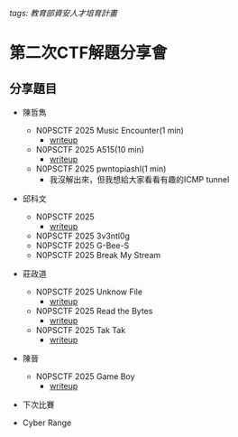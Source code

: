 ###### tags: 教育部資安人才培育計畫
# 第二次CTF解題分享會

## 分享題目
- 陳哲雋
    - N0PSCTF 2025 Music Encounter(1 min)
        - [writeup](https://github.com/isip-hs-whoami/CTF-writeup/blob/main/N0PSctf%202025/Music%20Encounter/writeup.md)
    - N0PSCTF 2025 A515(10 min)
        - [writeup](https://github.com/isip-hs-whoami/CTF-writeup/blob/main/N0PSctf%202025/A515/writeup.md)
    - N0PSCTF 2025 pwntopiashl(1 min)
        - 我沒解出來，但我想給大家看看有趣的ICMP tunnel

- 邱科文
    - N0PSCTF 2025 
        - [writeup](https://hackmd.io/n3AH93MkTcmeHRXPlrDk_Q?view#NOPSCTF_2025 )
    - N0PSCTF 2025 3v3ntl0g
    - N0PSCTF 2025 G-Bee-S  
    - N0PSCTF 2025 Break My Stream

- 莊政道
    - N0PSCTF 2025 Unknow File
        - [writeup](https://github.com/isip-hs-whoami/CTF-writeup/tree/main/N0PSctf%202025/Unknow%20File)
    - N0PSCTF 2025 Read the Bytes
        - [writeup](https://github.com/isip-hs-whoami/CTF-writeup/tree/main/N0PSctf%202025/Read%20the%20Bytes)
    - N0PSCTF 2025 Tak Tak
        - [writeup](https://github.com/ataotw/CTF-writeup/tree/main/N0PSctf%202025/Tak%20Tak)

- 陳晉
    - N0PSCTF 2025 Game Boy
        - [writeup](https://github.com/isip-hs-whoami/CTF-writeup/tree/main/N0PSctf%202025/Game%20Boy)

- 下次比賽
- Cyber Range
